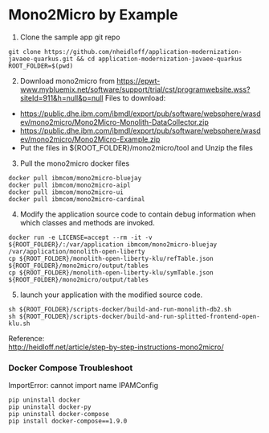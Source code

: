 # Mono2Micro by Example


1. Clone the sample app git repo
```
git clone https://github.com/nheidloff/application-modernization-javaee-quarkus.git && cd application-modernization-javaee-quarkus 
ROOT_FOLDER=$(pwd)
```
2. Download mono2micro from https://epwt-www.mybluemix.net/software/support/trial/cst/programwebsite.wss?siteId=911&h=null&p=null 
   Files to download:  
  * https://public.dhe.ibm.com/ibmdl/export/pub/software/websphere/wasdev/mono2micro/Mono2Micro-Monolith-DataCollector.zip  
  * https://public.dhe.ibm.com/ibmdl/export/pub/software/websphere/wasdev/mono2micro/Mono2Micro-Example.zip  
  * Put the files in ${ROOT_FOLDER}/mono2micro/tool and Unzip the files  
3. Pull the mono2micro docker files
```
docker pull ibmcom/mono2micro-bluejay	
docker pull ibmcom/mono2micro-aipl	
docker pull ibmcom/mono2micro-ui	
docker pull ibmcom/mono2micro-cardinal
```
4. Modify the application source code to contain debug information when which classes and methods are invoked.
```
docker run -e LICENSE=accept --rm -it -v ${ROOT_FOLDER}/:/var/application ibmcom/mono2micro-bluejay /var/application/monolith-open-liberty
cp ${ROOT_FOLDER}/monolith-open-liberty-klu/refTable.json ${ROOT_FOLDER}/mono2micro/output/tables
cp ${ROOT_FOLDER}/monolith-open-liberty-klu/symTable.json ${ROOT_FOLDER}/mono2micro/output/tables
```
5. launch your application with the modified source code.  
```
sh ${ROOT_FOLDER}/scripts-docker/build-and-run-monolith-db2.sh
sh ${ROOT_FOLDER}/scripts-docker/build-and-run-splitted-frontend-open-klu.sh
```
  
Reference:  
http://heidloff.net/article/step-by-step-instructions-mono2micro/

### Docker Compose Troubleshoot  

ImportError: cannot import name IPAMConfig  
```
pip uninstall docker
pip uninstall docker-py
pip uninstall docker-compose
pip install docker-compose==1.9.0
```
